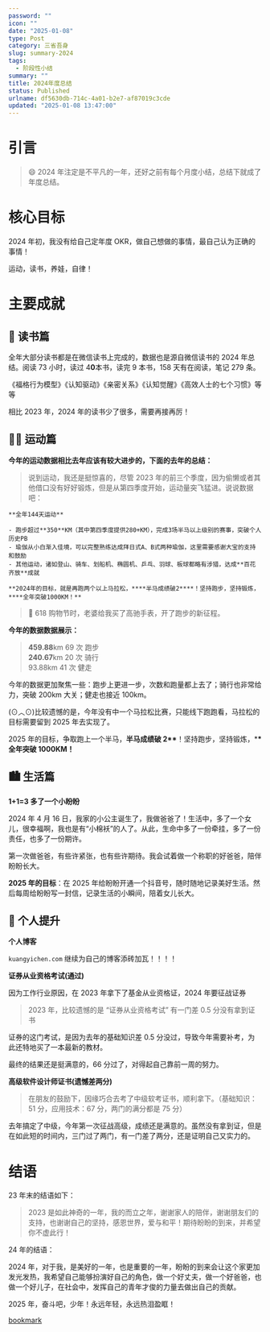 ```yaml
---
password: ""
icon: ""
date: "2025-01-08"
type: Post
category: 三省吾身
slug: summary-2024
tags:
  - 阶段性小结
summary: ""
title: 2024年度总结
status: Published
urlname: df5630db-714c-4a01-b2e7-af87019c3cde
updated: "2025-01-08 13:47:00"
---
```


# 引言

> 😄 2024 年注定是不平凡的一年，还好之前有每个月度小结，总结下就成了年度总结。

# 核心目标

2024 年初，我没有给自己定年度 OKR，做自己想做的事情，最自己认为正确的事情！

运动，读书，养娃，自律！

# 主要成就

## 📓 读书篇

全年大部分读书都是在微信读书上完成的，数据也是源自微信读书的 2024 年总结。阅读 73 小时，读过 4**0**本书，读完 9 本书，158 天有在阅读，笔记 279 条。

《福格行为模型》《认知驱动》《亲密关系》《认知觉醒》《高效人士的七个习惯》等等

相比 2023 年，2024 年的读书少了很多，需要再接再厉！

## 🏃🏻 运动篇

**今年的运动数据相比去年应该有较大进步的，下面的去年的总结：**

> 说到运动，我还是挺惊喜的，尽管 2023 年的前三个季度，因为偷懒或者其他借口没有好好锻炼，但是从第四季度开始，运动量突飞猛进。说说数据吧：

    **全年144天运动**

    - 跑步超过**350**KM（其中第四季度提供280+KM），完成3场半马以上级别的赛事，突破个人历史PB
    - 瑜伽从小白渐入佳境，可以完整熟练达成拜日式A、B式两种瑜伽，这里需要感谢大宝的支持和鼓励
    - 其他运动，诸如登山、骑车、划船机、椭圆机、乒乓、羽球、板球都略有涉猎，达成**百花齐放**成就

    **2024年的目标，就是再跑两个以上马拉松，****半马成绩破2****！坚持跑步，坚持锻炼，****全年突破1000KM！**

> 💌 618 购物节时，老婆给我买了高驰手表，开了跑步的新征程。

**今年的数据数据展示：**

> **459.88**km 69 次 跑步  
> **240.67**km 20 次 骑行  
> 93.88km 41 次 健走

今年的数据更加聚焦一些：跑步上更进一步，次数和跑量都上去了；骑行也非常给力，突破 200km 大关；健走也接近 100km。

(⊙︿⊙)比较遗憾的是，今年没有中一个马拉松比赛，只能线下跑跑看，马拉松的目标需要留到 2025 年去实现了。

2025 年的目标，争取跑上一个半马，**半马成绩破 2\*\***！坚持跑步，坚持锻炼，\***\*全年突破 1000KM！**

## 🏙️ 生活篇

**1+1=3 多了一个小盼盼**

2024 年 4 月 16 日，我家的小公主诞生了，我做爸爸了！生活中，多了一个女儿，很幸福啊，我也是有“小棉袄”的人了。从此，生命中多了一份牵挂，多了一份责任，也多了一份期许。

第一次做爸爸，有些许紧张，也有些许期待。我会试着做一个称职的好爸爸，陪伴盼盼长大。

**2025 年的目标**：在 2025 年给盼盼开通一个抖音号，随时随地记录美好生活。然后每周给盼盼写一封信，记录生活的小瞬间，陪着女儿长大。

## 👤 个人提升

**个人博客**

`kuangyichen.com` 继续为自己的博客添砖加瓦！！！！

**证券从业资格考试(通过)**

因为工作行业原因，在 2023 年拿下了基金从业资格证，2024 年要征战证券

> 2023 年，比较遗憾的是 “证券从业资格考试” 有一门差 0.5 分没有拿到证书

证券的这门考试，是因为去年的基础知识差 0.5 分没过，导致今年需要补考，为此还特地买了一本最新的教材。

最终的结果还是挺满意的，66 分过了，对得起自己靠前一周的努力。

**高级软件设计师证书(遗憾差两分)**

> 在朋友的鼓励下，因缘巧合去考了中级软考证书，顺利拿下。（基础知识：51 分，应用技术：67 分，两门的满分都是 75 分）

去年搞定了中级，今年第一次征战高级，成绩还是满意的。虽然没有拿到证，但是在如此短的时间内，三门过了两门，有一门差了两分，还是证明自己又实力的。

# 结语

23 年末的结语如下：

> 2023 是如此神奇的一年，我的而立之年，谢谢家人的陪伴，谢谢朋友们的支持，也谢谢自己的坚持，感恩世界，爱与和平！期待盼盼的到来，并希望你不虚此行！

24 年的结语：

2024 年，对于我，是美好的一年，也是重要的一年，盼盼的到来会让这个家更加发光发热，我希望自己能够扮演好自己的角色，做一个好丈夫，做一个好爸爸，也做一个好儿子，在社会中，发挥自己的青年才俊的力量去做出自己的贡献。

2025 年，奋斗吧，少年！永远年轻，永远热泪盈眶！

[bookmark](https://kuangyichen.com/)
